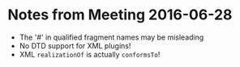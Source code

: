 # Notes from Meeting 2016-06-28 

- The '#' in qualified fragment names may be misleading
- No DTD support for XML plugins!
- XML ```realizationOf``` is actually ```conformsTo```!
